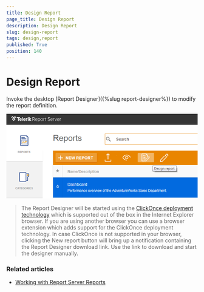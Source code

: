 ```yaml
---
title: Design Report
page_title: Design Report
description: Design Report
slug: design-report
tags: design,report
published: True
position: 140
---
```


# Design Report

Invoke the desktop [Report Designer]({%slug report-designer%}) to modify the report definition.

![design report](../../images/report-server-images/reports-management/design-report.png)

> The Report Designer will be started using the [ClickOnce deployment technology](https://msdn.microsoft.com/en-us/library/t71a733d.aspx "ClickOnce Security and Deployment") which is supported out of the box in the Internet Explorer browser. If you are using another browser you can use a browser extension which adds support for the ClickOnce deployment technology. In case ClickOnce is not supported in your browser, clicking the New report button will bring up a notification containing the Report Designer download link. Use the link to download and start the designer manually.

### Related articles  

- [Working with Report Server Reports](https://docs.telerik.com/reporting/standalone-report-designer-working-with-server-reports "Working with Report Server Reports") 
